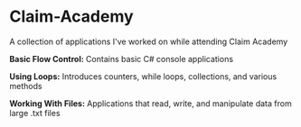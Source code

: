 # Claim-Academy
A collection of applications I've worked on while attending Claim Academy

**Basic Flow Control:** Contains basic C# console applications

**Using Loops:** Introduces counters, while loops, collections, and various methods

**Working With Files:** Applications that read, write, and manipulate data from large .txt files
